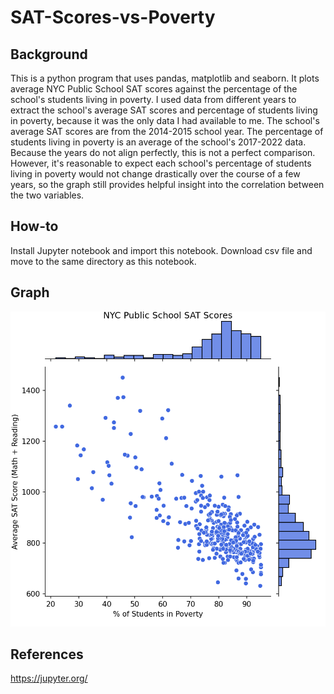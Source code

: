 # SAT-Scores-vs-Poverty

## Background
This is a python program that uses pandas, matplotlib and seaborn. It plots average NYC Public School SAT scores against the percentage of the school's students living in poverty. I used data from different years to extract the school's average SAT scores and percentage of students living in poverty, because it was the only data I had available to me. The school's average SAT scores are from the 2014-2015 school year. The percentage of students living in poverty is an average of the school's 2017-2022 data. Because the years do not align perfectly, this is not a perfect comparison. However, it's reasonable to expect each school's percentage of students living in poverty would not change drastically over the course of a few years, so the graph still provides helpful insight into the correlation between the two variables.

## How-to
Install Jupyter notebook and import this notebook. Download csv file and move to the same directory as this notebook.

## Graph
<img src="NYC Public School SAT Scores.png" alt="Alt text" title="10 Year Record Temperatures in 2015 (Ann Arbor, Michigan)">

## References
https://jupyter.org/
